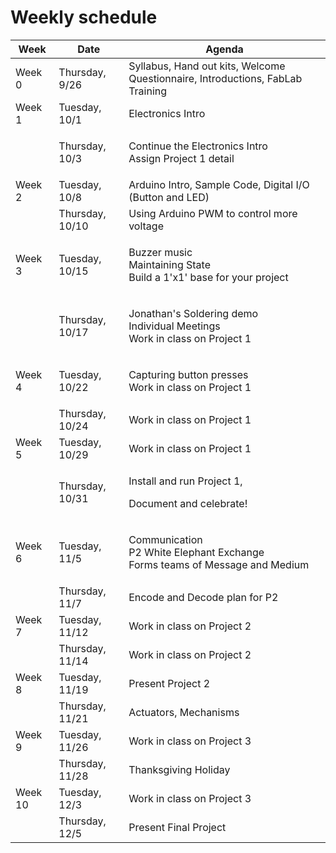 # Weekly schedule

| Week    | Date            | Agenda                                                                                  |
| ------- | --------------- | --------------------------------------------------------------------------------------- |
| Week 0  | Thursday, 9/26  | Syllabus, Hand out kits, Welcome Questionnaire, Introductions, FabLab Training          |
| Week 1  | Tuesday, 10/1   | Electronics Intro                                                                       |
|         | Thursday, 10/3  | <p>Continue the Electronics Intro<br>Assign Project 1 detail</p>                        |
| Week 2  | Tuesday, 10/8   | Arduino Intro, Sample Code, Digital I/O (Button and LED)                                |
|         | Thursday, 10/10 | Using Arduino PWM to control more voltage                                               |
| Week 3  | Tuesday, 10/15  | <p>Buzzer music<br>Maintaining State<br>Build a 1'x1' base for your project</p>         |
|         | Thursday, 10/17 | <p>Jonathan's Soldering demo<br>Individual Meetings<br>Work in class on Project 1</p>   |
| Week 4  | Tuesday, 10/22  | <p>Capturing button presses<br>Work in class on Project 1</p>                           |
|         | Thursday, 10/24 | Work in class on Project 1                                                              |
| Week 5  | Tuesday, 10/29  | Work in class on Project 1                                                              |
|         | Thursday, 10/31 | <p>Install and run Project 1, </p><p>Document and celebrate!</p>                        |
| Week 6  | Tuesday, 11/5   | <p>Communication<br>P2 White Elephant Exchange<br>Forms teams of Message and Medium</p> |
|         | Thursday, 11/7  | Encode and Decode plan for P2                                                           |
| Week 7  | Tuesday, 11/12  | Work in class on Project 2                                                              |
|         | Thursday, 11/14 | Work in class on Project 2                                                              |
| Week 8  | Tuesday, 11/19  | Present Project 2                                                                       |
|         | Thursday, 11/21 | Actuators, Mechanisms                                                                   |
| Week 9  | Tuesday, 11/26  | Work in class on Project 3                                                              |
|         | Thursday, 11/28 | Thanksgiving Holiday                                                                    |
| Week 10 | Tuesday, 12/3   | Work in class on Project 3                                                              |
|         | Thursday, 12/5  | Present Final Project                                                                   |
